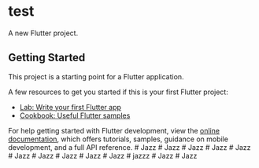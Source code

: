 # test

A new Flutter project.

## Getting Started

This project is a starting point for a Flutter application.

A few resources to get you started if this is your first Flutter project:

- [Lab: Write your first Flutter app](https://docs.flutter.dev/get-started/codelab)
- [Cookbook: Useful Flutter samples](https://docs.flutter.dev/cookbook)

For help getting started with Flutter development, view the
[online documentation](https://docs.flutter.dev/), which offers tutorials,
samples, guidance on mobile development, and a full API reference.
#   J a z z  
 #   J a z z  
 #   J a z z  
 #   J a z z  
 #   J a z z  
 #   J a z z  
 #   J a z z  
 #   J a z z  
 #   J a z z  
 #   J a z z  
 #   j a z z z  
 #   J a z z  
 #   J a z z  
 